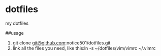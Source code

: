 dotfiles
========

my dotfiles

##usage
1. git clone git@github.com:notice501/dotfiles.git
2. link all the files you need, like this:ln -s ~/dotfiles/vim/vimrc ~/.vimrc
